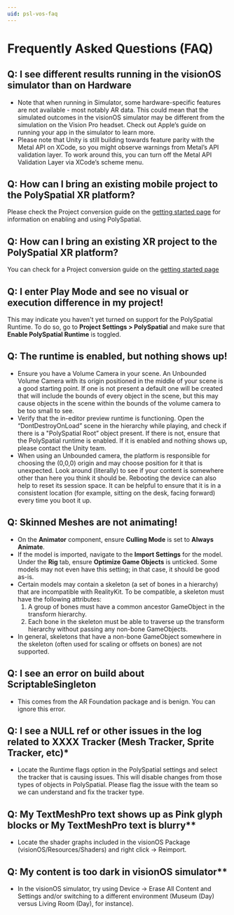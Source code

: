 ```yaml
---
uid: psl-vos-faq
---
```


# Frequently Asked Questions (FAQ)

## Q: I see different results running in the visionOS simulator than on Hardware
* Note that when running in Simulator, some hardware-specific features are not available - most notably AR data. This could mean that the simulated outcomes in the visionOS simulator may be different from the simulation on the Vision Pro headset. Check out Apple’s guide on running your app in the simulator to learn more. 
* Please note that Unity is still building towards feature parity with the Metal API on XCode, so you might observe warnings from Metal’s API validation layer. To work around this, you can turn off the Metal API Validation Layer via XCode’s scheme menu.

## Q: How can I bring an existing mobile project to the PolySpatial XR platform?
Please check the Project conversion guide on the [getting started page](GettingStarted.md#porting-existing-projects) for information on enabling and using PolySpatial.

## Q: How can I bring an existing XR project to the PolySpatial XR platform?
You can check for a Project conversion guide on the [getting started page](GettingStarted.md#porting-existing-projects)

## Q: I enter Play Mode and see no visual or execution difference in my project!
This may indicate you haven't yet turned on support for the PolySpatial Runtime. To do so, go to **Project Settings &gt; PolySpatial** and make sure that **Enable PolySpatial Runtime** is toggled.
 
## Q: The runtime is enabled, but nothing shows up!
* Ensure you have a Volume Camera in your scene. An Unbounded Volume Camera with its origin positioned in the middle of your scene is a good starting point.
If one is not present a default one will be created that will include the bounds of every object in the scene, but this may cause objects in the scene within the bounds of the volume camera to be too small to see.
* Verify that the in-editor preview runtime is functioning. Open the “DontDestroyOnLoad” scene in the hierarchy while playing, and check if there is a "PolySpatial Root” object present. If there is not, ensure that the PolySpatial runtime is enabled. If it is enabled and nothing shows up, please contact the Unity team.
* When using an Unbounded camera, the platform is responsible for choosing the (0,0,0) origin and may choose  position for it that is unexpected. Look around (literally) to see if your content is somewhere other than here you think it should be. Rebooting the device can also help to reset its session space. It can be helpful to ensure that it is in a consistent location (for example, sitting on the desk, facing forward) every time you boot it up.

## Q: Skinned Meshes are not animating!
* On the **Animator** component, ensure **Culling Mode** is set to **Always Animate**. 
* If the model is imported, navigate to the **Import Settings** for the model. Under the **Rig** tab, ensure **Optimize Game Objects** is unticked. Some models may not even have this setting; in that case, it should be good as-is.
* Certain models may contain a skeleton (a set of bones in a hierarchy) that are incompatible with RealityKit. To be compatible, a skeleton must have the following attributes:
	1. A group of bones must have a common ancestor GameObject in the transform hierarchy. 
	2. Each bone in the skeleton must be able to traverse up the transform hierarchy without passing any non-bone GameObjects. 
* In general, skeletons that have a non-bone GameObject somewhere in the skeleton (often used for scaling or offsets on bones) are not supported. 

## Q: I see an error on build about ScriptableSingleton
* This comes from the AR Foundation package and is benign. You can ignore this error.

## Q: I see a NULL ref or other issues in the log related to XXXX Tracker (Mesh Tracker, Sprite Tracker, etc)*
* Locate the Runtime flags option in the PolySpatial settings and select the tracker that is causing issues. This will disable changes from those types of objects in PolySpatial. Please flag the issue with the team so we can understand and fix the tracker type.

## Q: My TextMeshPro text shows up as Pink glyph blocks or My TextMeshPro text is blurry**
* Locate the shader graphs included in the visionOS Package (visionOS/Resources/Shaders) and right click -> Reimport. 

## Q: My content is too dark in visionOS simulator**
* In the visionOS simulator, try using Device -> Erase All Content and Settings and/or switching to a different environment (Museum (Day) versus Living Room (Day), for instance).
